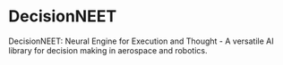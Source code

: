 # DecisionNEET
DecisionNEET: Neural Engine for Execution and Thought - A versatile AI library for decision making in aerospace and robotics.
